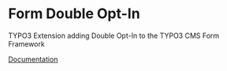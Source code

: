# Form Double Opt-In

TYPO3 Extension adding Double Opt-In to the TYPO3 CMS Form Framework

[Documentation](https://docs.typo3.org/p/linawolf/form_double_opt_in/main/en-us/)
